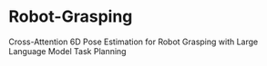 # Robot-Grasping
Cross-Attention 6D Pose Estimation for Robot Grasping with Large Language Model Task Planning
